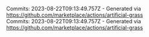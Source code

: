 Commits: 2023-08-22T09:13:49.757Z - Generated via https://github.com/marketplace/actions/artificial-grass
<br>
Commits: 2023-08-22T09:13:49.757Z - Generated via https://github.com/marketplace/actions/artificial-grass
<br>
